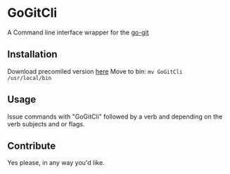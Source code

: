 # GoGitCli
A Command line interface wrapper for the [go-git](https://github.com/google/go-github)

## Installation
Download precomiled version [here](https://example.com)
Move to bin: `mv GoGitCli /usr/local/bin`

## Usage
Issue commands with "GoGitCli" followed by a verb and depending on the verb subjects and or flags.

## Contribute
Yes please, in any way you'd like.